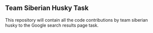 ## Team Siberian Husky Task

This repository will contain all the code contributions by team siberian husky to the Google search results page task.
